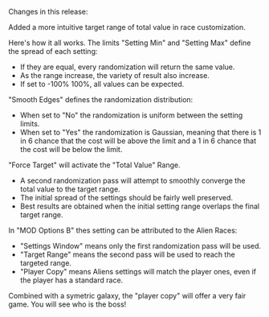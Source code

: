 Changes in this release:

Added a more intuitive target range of total value in race customization.

Here's how it all works.
The limits "Setting Min" and "Setting Max" define the spread of each setting:
  - If they are equal, every randomization will return the same value.
  - As the range increase, the variety of result also increase.
  - If set to -100% 100%, all values can be expected.

"Smooth Edges" defines the randomization distribution:
  - When set to "No" the randomization is uniform between the setting limits.
  - When set to "Yes" the randomization is Gaussian, meaning that there is 1 in 6 chance that the cost will be above the limit and a 1 in 6 chance that the cost will be below the limit.

"Force Target" will activate the "Total Value" Range.
  - A second randomization pass will attempt to smoothly converge the total value to the target range.
  - The initial spread of the settings should be fairly well preserved.
  - Best results are obtained when the initial setting range overlaps the final target range.

In "MOD Options B" thes setting can be attributed to the Alien Races:
  - "Settings Window" means only the first randomization pass will be used.
  - "Target Range" means the second pass will be used to reach the targeted range.
  - "Player Copy" means Aliens settings will match the player ones, even if the player has a standard race.

Combined with a symetric galaxy, the "player copy" will offer a very fair game. You will see who is the boss!

